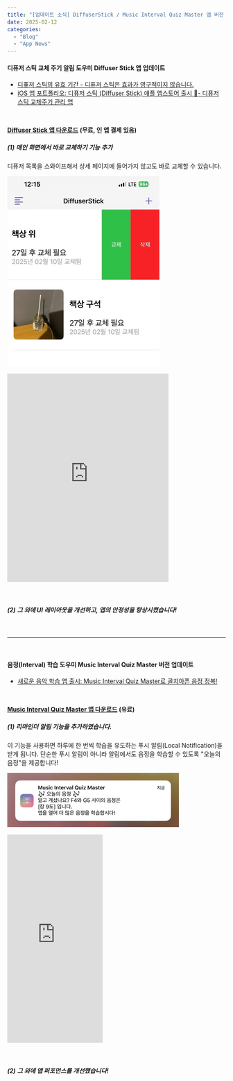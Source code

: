```yaml
---
title: "[업데이트 소식] DiffuserStick / Music Interval Quiz Master 앱 버전 업데이트"
date: 2025-02-12
categories: 
  - "Blog"
  - "App News"
---
```


#### **디퓨저 스틱 교체 주기 알림 도우미 Diffuser Stick 앱 업데이트**

- [디퓨저 스틱의 유효 기간 - 디퓨저 스틱은 효과가 영구적이지 않습니다.](http://yoonbumtae.com/?p=3904)
- [iOS 앱 포트폴리오: 디퓨저 스틱 (Diffuser Stick) 애플 앱스토어 출시 📱- 디퓨저 스틱 교체주기 관리 앱](http://yoonbumtae.com/?p=3842)

 

**[Diffuser Stick 앱 다운로드](https://apps.apple.com/kr/app/diffuserstick/id1578285458) (무료, 인 앱 결제 있음)**

##### **(1) 메인 화면에서 바로 교체하기 기능 추가**

디퓨저 목록을 스와이프해서 상세 페이지에 들어가지 않고도 바로 교체할 수 있습니다.

![](./assets/img/wp-content/uploads/2025/02/스크린샷-2025-02-13-오전-12.15.32.jpeg)

<iframe width="372" height="480" src="https://giphy.com/embed/zkJbXIwUANCbqeKUV6" frameborder="0" class="giphy-embed" allowfullscreen="allowfullscreen"></iframe>

 

##### **(2) 그 외에 UI 레이아웃을 개선하고, 앱의 안정성을 향상시켰습니다!**

 

* * *

 

#### **음정(Interval) 학습 도우미 Music Interval Quiz Master 버전 업데이트**

- [새로운 음악 학습 앱 출시: Music Interval Quiz Master로 골치아픈 음정 정복!](http://yoonbumtae.com/?p=6905)

 

**[](https://apps.apple.com/kr/app/diffuserstick/id1578285458)[Music Interval Quiz Master 앱 다운로드](https://apps.apple.com/kr/app/music-interval-quiz-master/id6738980588) (유료)**

##### **(1) 리마인더 알림 기능을 추가하였습니다.**

이 기능을 사용하면 하루에 한 번씩 학습을 유도하는 푸시 알림(Local Notification)을 받게 됩니다. 단순한 푸시 알림이 아니라 알림에서도 음정을 학습할 수 있도록 "오늘의 음정"을 제공합니다!

![](./assets/img/wp-content/uploads/2025/02/Simulator-Screenshot-iPhone-16-Pro-Max-2025-02-13-at-00.24.04-복사본.jpg)

<iframe width="220" height="480" src="https://giphy.com/embed/XDUrumnLI5l4gYA3fN" frameborder="0" class="giphy-embed" allowfullscreen="allowfullscreen"></iframe>

 

##### **(2) 그 외에 앱 퍼포먼스를 개선했습니다!**
